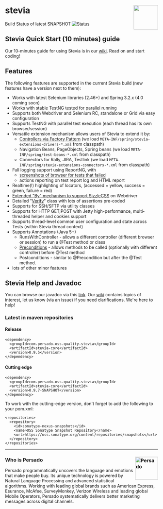 stevia <img src="https://raw.github.com/persado/stevia/master/doc/stevia-logo.png" align="right" width="80">
======

Build Status of latest SNAPSHOT [![Status](https://travis-ci.org/persado/stevia.png?branch=master)](https://travis-ci.org/persado/stevia) 

## Stevia Quick Start (10 minutes) guide

Our 10-minutes guide for using Stevia is in our [wiki](https://github.com/persado/stevia/wiki/Stevia-10-minute-Quick-Start). Read on and start coding!

## Features

The following features are supported in the current Stevia build (new features have a version next to them):
* Works with latest Selenium libraries (2.46+) and Spring 3.2.x (4.0 coming soon)
* Works with stable TestNG tested for parallel running
* Supports both Webdriver and Selenium RC, standalone or Grid via easy configuration
* Supports TestNG with parallel test execution (each thread has its own browser/session)
* Versatile extension mechanism allows users of Stevia to extend it by:
    * [Controllers via Factory Pattern](https://github.com/persado/stevia/wiki/Extending-web-controller-support) (we load `META-INF/spring/stevia-extensions-drivers-*.xml` from classpath)
    * Navigation Beans, PageObjects, Spring beans (we load `META-INF/spring/test-beans-*.xml` from classpath)
    * Connectors for Rally, JIRA, Testlink (we load `META-INF/spring/stevia-extensions-connectors-*.xml` from classpath)
* Full logging support using ReportNG, with 
    * [screenshots of browser for tests that failed](http://seleniumtestingworld.blogspot.gr/2013/03/reportng-enrichment-with-screenshots.html)
    * actions reporting on test report log and HTML report
* Realtime(!) highlighting of locators, (accessed = yellow, success = green, failure = red)
* [Extended "By" mechanism to support SizzleCSS](http://seleniumtestingworld.blogspot.gr/2013/01/adding-sizzle-css-selector-library-and.html) on Webdriver
* Detailed "[Verify](https://github.com/persado/stevia/blob/ba8d0a54ed743c0050356dca7eb769ef57293175/src/main/java/com/persado/oss/quality/stevia/testng/Verify.java#L49)" class with lots of assertions pre-coded
* Supports for SSH/SFTP via utility classes
* Supports for HTTP GET,POST with Jetty high-performance, multi-threaded helper and cookies support
* Supports thread-level common user configuration and state across Tests (within Stevia thread context)
* Supports Annotations (Java 5+)
    * RunsWithController - allows a different controller (different browser or session) to run a @Test method or class
    * [Preconditions](http://seleniumtestingworld.blogspot.gr/2014/04/concurrency-testing-made-easy.html) - allows methods to be called (optionally with different controller) before @Test method
    * Postconditions - similar to @Precondition but after the @Test method.
* lots of other minor features

## Stevia Help and Javadoc

You can browse our javadoc via this [link](http://persado.github.io/stevia/).
Our [wiki](https://github.com/persado/stevia/wiki) contains topics of interest, let us know (via an issue) if you need clarifications. We're here to help!

### Latest in maven repositories
#### Release
```
<dependency>
  <groupId>com.persado.oss.quality.stevia</groupId>
  <artifactId>stevia-core</artifactId>
  <version>0.9.5</version>
</dependency>
```
#### Cutting edge
```
<dependency>
  <groupId>com.persado.oss.quality.stevia</groupId>
  <artifactId>stevia-core</artifactId>
  <version>0.9.7-SNAPSHOT</version>
</dependency>
```
To work with the cutting-edge version, don't forget to add the following to your pom.xml:
```
<repositories>
  <repository>
    <id>sonatype-nexus-snapshots</id>
    <name>OSS Sonatype Snapshot Repository</name>
    <url>https://oss.sonatype.org/content/repositories/snapshots</url>
  </repository>
</repositories>	
```

* * *

### Who is Persado <img alt="Persado" width="75" align="right" src="http://persado.com/wp-content/uploads/2015/04/persado-e1429109263656.png">
Persado programmatically uncovers the language and emotions that make people buy. Its unique technology is powered by Natural Language Processing and advanced statistical algorithms. Working with leading global brands such as American Express, Esurance, McAfee, SurveyMonkey, Verizon Wireless and leading global Mobile Operators, Persado systematically delivers better marketing messages across digital channels. 
